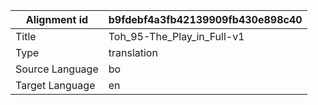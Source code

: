 |Alignment id | b9fdebf4a3fb42139909fb430e898c40
| --- | --- 
|Title | Toh_95-The_Play_in_Full-v1 
|Type | translation
|Source Language | bo
|Target Language | en